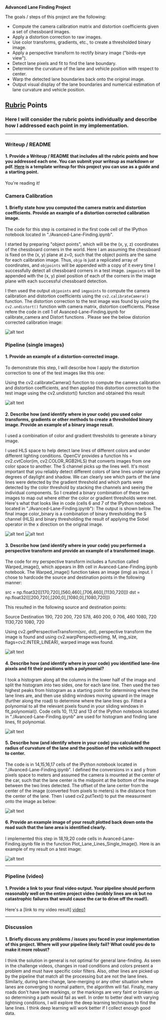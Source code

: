 
**Advanced Lane Finding Project**

The goals / steps of this project are the following:

* Compute the camera calibration matrix and distortion coefficients given a set of chessboard images.
* Apply a distortion correction to raw images.
* Use color transforms, gradients, etc., to create a thresholded binary image.
* Apply a perspective transform to rectify binary image ("birds-eye view").
* Detect lane pixels and fit to find the lane boundary.
* Determine the curvature of the lane and vehicle position with respect to center.
* Warp the detected lane boundaries back onto the original image.
* Output visual display of the lane boundaries and numerical estimation of lane curvature and vehicle position.

[//]: # (Image References)

[image1]: ./output_images/straight_lines1_Undistorted.jpg "Undistorted image"
[image2]: ./output_images/test1_Undistorted.jpg "Road Undistorted image"
[image3]: ./output_images/test4_Color_binary.jpg "Color Binary Example"
[image4]: ./output_images/test4_Combined_binary.jpg "Combined Binary Example"
[image5]: ./output_images/straight_lines1_Warped_Perspective_Transformed.jpg "Warp Example"
[image6]: ./output_images/test6_sliding_windows.jpg "Sliding windows Visual"
[image7]: ./output_images/test6_result_image.jpg "Output"
[image8]: ./output_images/test6_Finalresult_image.jpg "Final Output"
[video1]: ./output_images/output_project_video.mp4 "Video"

## [Rubric](https://review.udacity.com/#!/rubrics/571/view) Points

### Here I will consider the rubric points individually and describe how I addressed each point in my implementation.  

---

### Writeup / README

#### 1. Provide a Writeup / README that includes all the rubric points and how you addressed each one.  You can submit your writeup as markdown or pdf.  [Here](https://github.com/udacity/CarND-Advanced-Lane-Lines/blob/master/writeup_template.md) is a template writeup for this project you can use as a guide and a starting point.  

You're reading it!

### Camera Calibration

#### 1. Briefly state how you computed the camera matrix and distortion coefficients. Provide an example of a distortion corrected calibration image.

The code for this step is contained in the first code cell of the IPython notebook located in "./Avanced-Lane-Finding.ipynb".

I started by preparing "object points", which will be the (x, y, z) coordinates of the chessboard corners in the world. Here I am assuming the chessboard is fixed on the (x, y) plane at z=0, such that the object points are the same for each calibration image.  Thus, `objp` is just a replicated array of coordinates, and `objpoints` will be appended with a copy of it every time I successfully detect all chessboard corners in a test image.  `imgpoints` will be appended with the (x, y) pixel position of each of the corners in the image plane with each successful chessboard detection.  

I then used the output `objpoints` and `imgpoints` to compute the camera calibration and distortion coefficients using the `cv2.calibrateCamera()` function.  The distortion correction to the test image was found by using the `cv2.undistort()` function with camera matrix, distortion coefficients. Please refere the code in cell 1 of Avanced-Lane-Finding.ipynb for calibrate_camera and Distort functions . Please see the below distorion corrected calibration image: 

![alt text][image1]

### Pipeline (single images)

#### 1. Provide an example of a distortion-corrected image.

To demonstrate this step, I will describe how I apply the distortion correction to one of the test images like this one:

Using the cv2.calibrateCamera() function to compute the camera calibration and distortion coefficients, and then applied this distortion correction to the test image using the cv2.undistort() function and obtained this result

![alt text][image2]

#### 2. Describe how (and identify where in your code) you used color transforms, gradients or other methods to create a thresholded binary image.  Provide an example of a binary image result.

I used a combination of color and gradient thresholds to generate a binary image.

I used HLS space to help detect lane lines of different colors and under different lighting conditions. OpenCV provides a function hls = cv2.cvtColor(im, cv2.COLOR_RGB2HLS) that converts images from one color space to another. The S channel picks up the lines well.
It's most important that you reliably detect different colors of lane lines under varying degrees of daylight and shadow. We can clearly see which parts of the lane lines were detected by the gradient threshold and which parts were detected by the color threshold by stacking the channels and seeing the individual components. So I created a binary combination of these two images to map out where either the color or gradient thresholds were met. Here's what that looks like in code (cells 6 and 7 of the IPython notebook located in "./Avanced-Lane-Finding.ipynb"):
The output is shown below. The final image color_binary is a combination of binary thresholding the S channel (HLS) and binary thresholding the result of applying the Sobel operator in the x direction on the original image.


![alt text][image3]
![alt text][image4]

#### 3. Describe how (and identify where in your code) you performed a perspective transform and provide an example of a transformed image.

The code for my perspective transform includes a function called Warped_image(), which appears in 8th cell in Avanced-Lane-Finding.ipynb notebook. The Warped_image() function takes an image (img) as input. I chose to hardcode the source and destination points in the following manner:

src = np.float32([[170,720],[560,460],[706,460],[1130,720]])
dst = np.float32([[200,720],[200,0],[1080,0],[1080,720]])

This resulted in the following source and destination points:

Source	Destination
190, 720	200, 720
578, 460	200, 0
706, 460	1080, 720
1130,720	1080, 720

Using cv2.getPerspectiveTransform(src, dst), perspective transform the image is found and using cv2.warpPerspective(img, M, img_size, flags=cv2.INTER_LINEAR), warped image was found.

![alt text][image5]

#### 4. Describe how (and identify where in your code) you identified lane-line pixels and fit their positions with a polynomial?

I took a histogram along all the columns in the lower half of the image and split the histogram into two sides, one for each lane line. Then used the two highest peaks from histogram as a starting point for determining where the lane lines are, and then use sliding windows moving upward in the image (further along the road) to determine where the lane lines go. Fitted a polynomial to all the relevant pixels found in your sliding windows in fit_polynomial(). Code cells 10, 11,12 and 13 of the IPython notebook located in "./Avanced-Lane-Finding.ipynb" are used for histogram and finding lane lines, fit polynomial.

![alt text][image6]

#### 5. Describe how (and identify where in your code) you calculated the radius of curvature of the lane and the position of the vehicle with respect to center.

The code is in 14,15,16,17 cells of the IPython notebook located in "./Avanced-Lane-Finding.ipynb". I defined the conversions in x and y from pixels space to meters and assumed the camera is mounted at the center of the car, such that the lane center is the midpoint at the bottom of the image between the two lines detected. The offset of the lane center from the center of the image (converted from pixels to meters) is the distance from the center of the lane.
Then I used cv2.putText() to put the measurment onto the image as below:

![alt text][image7]

#### 6. Provide an example image of your result plotted back down onto the road such that the lane area is identified clearly.

I implemented this step in 18,19,20 code cells in Avanced-Lane-Finding.ipynb file in the function Plot_Lane_Lines_Single_Image(). Here is an example of my result on a test image:

![alt text][image8]

---

### Pipeline (video)

#### 1. Provide a link to your final video output.  Your pipeline should perform reasonably well on the entire project video (wobbly lines are ok but no catastrophic failures that would cause the car to drive off the road!).

Here's a [link to my video result] [video1](./output_project_video.mp4)

---

### Discussion

#### 1. Briefly discuss any problems / issues you faced in your implementation of this project.  Where will your pipeline likely fail?  What could you do to make it more robust?

I think the solution in general is not optimal for general lane-finding. As seen in the challenge videos, changes in road conditions and colors present a problem and must have specific color filters. Also, other lines are picked up by the pipeline that match all the processing but are not the lane lines. Similarly, during lane-change, lane-merging or any other situation where lanes are converging to normal pattern, the algorithm will fail.
Finally, many roads don't have lane markings, or the markings are very faint or broken up so determining a path would fail as well.
In order to better deal with varying lightning conditions, I will explore the deep learning techniques to find the lane lines. I think deep learning will work better if I collect enough good data.  
